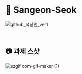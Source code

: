 # 💙 Sangeon-Seok
![github_석상언_ver1](https://user-images.githubusercontent.com/24906022/135575116-2f8fdf85-dd46-4ee4-8914-e3822e425901.png)

<br/>

## 📷 과제 스샷
![ezgif com-gif-maker (1)](https://user-images.githubusercontent.com/73876068/136507843-62fb87a6-8b9c-4318-8ca8-4570869fa0ce.gif)
